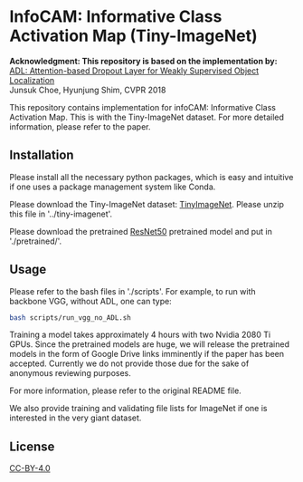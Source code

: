 # InfoCAM: Informative Class Activation Map (Tiny-ImageNet)

**Acknowledgment: This repository is based on the implementation by:**
[ADL: Attention-based Dropout Layer for Weakly Supervised Object Localization
](https://github.com/junsukchoe/ADL/tree/master/Pytorch)\
Junsuk Choe, Hyunjung Shim, CVPR 2018

This repository contains implementation for infoCAM: Informative
Class Activation Map. This is with the Tiny-ImageNet
dataset. For more detailed information, please refer to the paper. 

## Installation

Please install all the necessary python packages, which is easy
and intuitive if one uses a package management system like Conda.

Please download the Tiny-ImageNet dataset: 
[TinyImageNet](https://tiny-imagenet.herokuapp.com/). 
Please unzip this file in '../tiny-imagenet'.

Please download the pretrained [ResNet50](https://drive.google.com/open?id=0B7fNdx_jAqhtbllXbWxMVEdZclE)
pretrained model and put in './pretrained/'. 

## Usage

Please refer to the bash files in './scripts'. For example, 
to run with backbone VGG, without ADL, one can type: 
```bash
bash scripts/run_vgg_no_ADL.sh
```

Training a model takes approximately 4 hours with two 
Nvidia 2080 Ti GPUs. Since the pretrained models are huge, we will release the pretrained models in the
form of Google Drive links imminently if the paper has been accepted. 
Currently we do not provide those due for the sake of anonymous reviewing 
purposes. 

For more information, please refer to the original README file. 

We also provide training and validating file lists for ImageNet if 
one is interested in the very giant dataset. 

## License
[CC-BY-4.0](https://choosealicense.com/licenses/cc-by-4.0/)